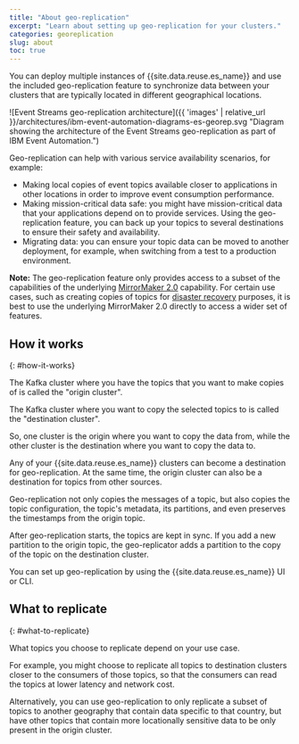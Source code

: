 ```yaml
---
title: "About geo-replication"
excerpt: "Learn about setting up geo-replication for your clusters."
categories: georeplication
slug: about
toc: true
---
```


You can deploy multiple instances of {{site.data.reuse.es_name}} and use the included geo-replication feature to synchronize data between your clusters that are typically located in different geographical locations. 

![Event Streams geo-replication architecture]({{ 'images' | relative_url }}/architectures/ibm-event-automation-diagrams-es-georep.svg "Diagram showing the architecture of the Event Streams geo-replication as part of IBM Event Automation.")

Geo-replication can help with various service availability scenarios, for example:

* Making local copies of event topics available closer to applications in other locations in order to improve event consumption performance.
* Making mission-critical data safe: you might have mission-critical data that your applications depend on to provide services. Using the geo-replication feature, you can back up your topics to several destinations to ensure their safety and availability.
* Migrating data: you can ensure your topic data can be moved to another deployment, for example, when switching from a test to a production environment.

**Note:** The geo-replication feature only provides access to a subset of the capabilities of the underlying [MirrorMaker 2.0](../../mirroring/mirrormaker) capability. For certain use cases, such as creating copies of topics for [disaster recovery](../../installing/disaster-recovery) purposes, it is best to use the underlying MirrorMaker 2.0 directly to access a wider set of features. 

## How it works
{: #how-it-works}

The Kafka cluster where you have the topics that you want to make copies of is called the "origin cluster".

The Kafka cluster where you want to copy the selected topics to is called the "destination cluster".

So, one cluster is the origin where you want to copy the data from, while the other cluster is the destination where you want to copy the data to.

Any of your {{site.data.reuse.es_name}} clusters can become a destination for geo-replication. At the same time, the origin cluster can also be a destination for topics from other sources.

Geo-replication not only copies the messages of a topic, but also copies the topic configuration, the topic's metadata, its partitions, and even preserves the timestamps from the origin topic.

After geo-replication starts, the topics are kept in sync. If you add a new partition to the origin topic, the geo-replicator adds a partition to the copy of the topic on the destination cluster.

You can set up geo-replication by using the {{site.data.reuse.es_name}} UI or CLI.

## What to replicate
{: #what-to-replicate}

What topics you choose to replicate depend on your use case. 

For example, you might choose to replicate all topics to destination clusters closer to the consumers of those topics, so that the consumers can read the topics at lower latency and network cost. 

Alternatively, you can use geo-replication to only replicate a subset of topics to another geography that contain data specific to that country, but have other topics that contain more locationally sensitive data to be only present in the origin cluster. 
